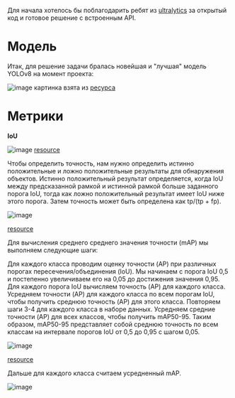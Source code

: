 Для начала хотелось бы поблагодарить ребят из [ultralytics](https://github.com/ultralytics) за открытый код и готовое решение с встроенным API.

# Модель

Итак, для решение задачи бралась новейшая и "лучшая" модель YOLOv8 на момент проекта:

![image](https://github.com/Fordreign/Tg_bot_detection_weed/assets/69246960/629b0624-b97b-4c95-b554-2bb1239eaef0)
картинка взята из [ресурса](https://github.com/ultralytics/ultralytics/issues/189)






# Метрики

**IoU**

![image](https://github.com/Fordreign/Tg_bot_detection_weed/assets/69246960/2dbfcd8d-265c-4a34-8b9c-d60373a902bf)
[resource](https://pyimagesearch.com/2016/11/07/intersection-over-union-iou-for-object-detection/)

Чтобы определить точность, нам нужно определить истинно положительные и ложно положительные результаты для обнаружения объектов. Истинно положительный результат определяется, когда IoU между предсказанной рамкой и истинной рамкой больше заданного порога IoU, тогда как ложно положительный результат имеет IoU ниже этого порога. Затем точность может быть определена как tp/(tp + fp).

![image](https://github.com/Fordreign/Tg_bot_detection_weed/assets/69246960/f56e950b-25ec-4e4d-a3f7-136211a5c231)

[resource](https://github.com/Fordreign/Tg_bot_detection_weed/assets/69246960/f56e950b-25ec-4e4d-a3f7-136211a5c231)

Для вычисления среднего среднего значения точности (mAP) мы выполняем следующие шаги:

Для каждого класса проводим оценку точности (AP) при различных порогах пересечения/объединения (IoU).
Мы начинаем с порога IoU 0,5 и постепенно увеличиваем его на 0,05 до достижения значения 0,95.
Для каждого порога IoU вычисляем точность (AP) для каждого класса.
Усредняем точности (AP) для каждого класса по всем порогам IoU, чтобы получить среднюю точность (AP) для этого класса.
Повторяем шаги 3-4 для каждого класса в наборе данных.
Усредняем средние точности (AP) для всех классов, чтобы получить mAP50-95.
Таким образом, mAP50-95 представляет собой среднюю точность по всем классам на интервале порогов IoU от 0,5 до 0,95 с шагом 0,05.


![image](https://github.com/Fordreign/Tg_bot_detection_weed/assets/69246960/978cd121-7b7f-4123-9b4a-09ee5ffd9659)

[resource]([x](https://blog.roboflow.com/mean-average-precision/))

Дальше для каждого класса считаем усредненный mAP.

![image](https://github.com/Fordreign/Tg_bot_detection_weed/assets/69246960/3a6da4e2-2fdd-45c9-82aa-873f350685c7)

